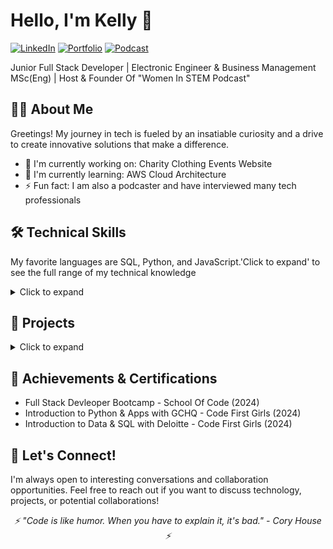 # Hello, I'm Kelly 👋
  [![LinkedIn](https://img.shields.io/badge/-LinkedIn-0077B5?style=for-the-badge&logo=LinkedIn&logoColor=white)](https://www.linkedin.com/in/kelly-ann-shungu/)
  [![Portfolio](https://img.shields.io/badge/-Portfolio-000000?style=for-the-badge&logo=Portfolio&logoColor=white)](Your_Portfolio_URL)
  [![Podcast](https://img.shields.io/badge/-Podcast-8A2BE2?style=for-the-badge&logo=Podcast&logoColor=white)](https://rss.com/podcasts/womeninstem/)

  Junior Full Stack Developer | Electronic Engineer & Business Management MSc(Eng) | Host & Founder Of "Women In STEM Podcast" 
</div>

## 👨‍💻 About Me

Greetings! My journey in tech is fueled by an insatiable curiosity and a drive to create innovative solutions that make a difference.
- 🔭 I'm currently working on: Charity Clothing Events Website  
- 🌱 I'm currently learning: AWS Cloud Architecture
- ⚡ Fun fact: I am also a podcaster and have interviewed many tech professionals 

## 🛠️ Technical Skills
My favorite languages are SQL, Python, and JavaScript.'Click to expand' to see the full range of my technical knowledge 

<details>
<summary>Click to expand</summary>

### Languages
![JavaScript](https://img.shields.io/badge/-JavaScript-F7DF1E?style=flat-square&logo=javascript&logoColor=black)
![Python](https://img.shields.io/badge/-Python-3776AB?style=flat-square&logo=Python&logoColor=white)
![TypeScript](https://img.shields.io/badge/-TypeScript-3178C6?style=flat-square&logo=TypeScript&logoColor=white)
![HTML](https://img.shields.io/badge/-HTML-E34F26?style=flat-square&logo=html&logoColor=white)
![CSS](https://img.shields.io/badge/-CSS-1572B6?style=flat-square&logo=css&logoColor=white)

### Front-End
![React](https://img.shields.io/badge/-React-61DAFB?style=flat-square&logo=react&logoColor=black)
![Next.js](https://img.shields.io/badge/-Next.js-000000?style=flat-square&logo=Next.js&logoColor=white)
![Vite](https://img.shields.io/badge/-Vite-646CFF?style=flat-square&logo=Vite&logoColor=white)
![Vercel](https://img.shields.io/badge/-Vercel-000000?style=flat-square&logo=Vercel&logoColor=white)
![Bootstrap](https://img.shields.io/badge/-Bootstrap-7952B3?style=flat-square&logo=Bootstrap&logoColor=white)
![Tailwind CSS](https://img.shields.io/badge/-Tailwind_CSS-38B2AC?style=flat-square&logo=Tailwind-CSS&logoColor=white)

### Back-End
![Node.js](https://img.shields.io/badge/-Node.js-339933?style=flat-square&logo=Node.js&logoColor=white)
![Express](https://img.shields.io/badge/-Express-000000?style=flat-square&logo=Express&logoColor=white)
![SQL](https://img.shields.io/badge/-SQL-4479A1?style=flat-square&logo=MySQL&logoColor=white)
![AWS](https://img.shields.io/badge/-AWS-232F3E?style=flat-square&logo=Amazon-AWS&logoColor=white)
![REST APIs](https://img.shields.io/badge/-REST_APIs-009688?style=flat-square&logo=fastapi&logoColor=white)
![Supabase](https://img.shields.io/badge/-Supabase-3ECF8E?style=flat-square&logo=Supabase&logoColor=white)

### Testing
![Unit Testing](https://img.shields.io/badge/-Unit_Testing-4CAF50?style=flat-square&logo=checkmarx&logoColor=white)
![Playwright](https://img.shields.io/badge/-Playwright-45ba4b?style=flat-square&logo=Playwright&logoColor=white)
![Vitest](https://img.shields.io/badge/-Vitest-6E9F18?style=flat-square&logo=Vitest&logoColor=white)
![Jest](https://img.shields.io/badge/-Jest-C21325?style=flat-square&logo=Jest&logoColor=white)

### Design
![UX](https://img.shields.io/badge/-UX-FF61F6?style=flat-square&logo=Adobe-XD&logoColor=white)
![UI](https://img.shields.io/badge/-UI-0081CB?style=flat-square&logo=Material-UI&logoColor=white)
![Figma](https://img.shields.io/badge/-Figma-F24E1E?style=flat-square&logo=Figma&logoColor=white)

### DevOps
![Git](https://img.shields.io/badge/-Git-F05032?style=flat-square&logo=Git&logoColor=white)
![GitHub Actions](https://img.shields.io/badge/-GitHub_Actions-2088FF?style=flat-square&logo=GitHub-Actions&logoColor=white)
![CI/CD](https://img.shields.io/badge/-CI/CD-4A154B?style=flat-square&logo=CircleCI&logoColor=white)

</details>

## 🚀 Projects

<details>
<summary>Click to expand</summary>

## Football Meet Up Website (Group Project)
- **Description**: A football meetup site for parents of children aged 7-12 to create and join events.
- **Tech Stack**: Next.js, React, GitHub CI/CD & Actions, Render, Prettier, and ESLint
- **GitHub**: [Repository](https://github.com/Kellytheengineer/Football-meetup-website)
- **Live Demo**: [Website](https://final-project-final-destination.onrender.com/)

## Robust API with PostgreSQL Integration (Group Project)
- **Description**: Developed a secure API using Node.js/Express and PostgreSQL, handling credential management with environment variables and ensuring consistent JSON responses via the JSend specification.
- **Tech Stack**: Node.js/Express, PostgreSQL, JSend Specification, Git, Environment Variables (dotenv)
- **GitHub**: [Repository](https://github.com/Kellytheengineer/PostgreSQL-database-API)

## AI Interview Prep Helper (Group Project)
- **Description**: AI-powered chatbot providing personalized job interview advice—simply copy and paste your skills and the job ad for tailored insights.
- **Tech Stack**: OpenAI API, GPT-4o mini
- **GitHub**: [Repository](https://github.com/Kellytheengineer/AI-Interview-Prep-Helper)

## Recipe Search Project: API Integration (Solo Project)
- **Description**: Developed a Python application integrating the Recipe API. Users input an ingredient, and the program retrieves and displays matching recipes, demonstrating skills in API integration and data handling. Also includes the ability to read and write information into a file.
- **Tech Stack**: Python, PyCharm, JSON module, Edamam Recipe API (External integrations)
- **GitHub**: [Repository](https://github.com/Kellytheengineer/Recipe-Search-Project-API-Integration-)

## Online Clothing Store Database (Solo Project)
- **Description**: Created a comprehensive database for an online clothing store with five tables, utilizing joins and views for specific results, and developed a function to apply discounts for orders over £150.
- **Tech Stack**: MySQL, SQL, EDR
- **GitHub**: [Repository](https://github.com/Kellytheengineer/Online-clothing-store-database)

## Psychological Approach to Biometric Feature Selection (Solo Project)
- **Description**: Developed a MATLAB-based facial recognition system using psychological principles to detect and match facial features, utilizing the Viola-Jones framework and a GUI for real-time results.
- **Tech Stack**: MATLAB, C++ Algorithm, Viola-Jones Framework, GUI
</details>

## 🌟 Achievements & Certifications
- Full Stack Devleoper Bootcamp - School Of Code (2024)
- Introduction to Python & Apps with GCHQ - Code First Girls (2024)
- Introduction to Data & SQL with Deloitte - Code First Girls (2024)

## 🤝 Let's Connect!
I'm always open to interesting conversations and collaboration opportunities. Feel free to reach out if you want to discuss technology, projects, or potential collaborations!

<div align="center">
  <i>⚡ "Code is like humor. When you have to explain it, it's bad." - Cory House ⚡</i>
</div>

